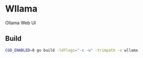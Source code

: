 # Wllama

Ollama Web UI


## Build

```sh
CGO_ENABLED=0 go build -ldflags="-s -w" -trimpath -o wllama
```
